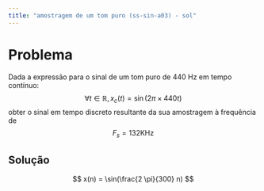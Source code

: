 ```yaml
---
title: "amostragem de um tom puro (ss-sin-a03) - sol"
---
```

# Problema
Dada a expressão para o sinal de um tom puro de 440 Hz em tempo contínuo:
$$\forall t \in \mathbb{R}, x_c(t) = \sin(2 \pi \times 440 t)$$
obter o sinal em tempo discreto resultante da sua amostragem à frequência de 
$$F_s = 132 \text{KHz}$$

## Solução
$$
x(n) = \sin(\frac{2 \pi}{300} n)
$$

